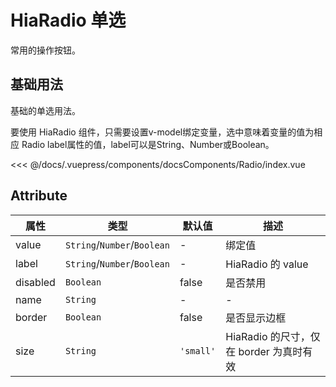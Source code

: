 # HiaRadio 单选

常用的操作按钮。

## 基础用法

基础的单选用法。

<CodeFormat>
  <docsComponents-Radio-index slot="source"></docsComponents-Radio-index>

要使用 HiaRadio 组件，只需要设置v-model绑定变量，选中意味着变量的值为相应 Radio label属性的值，label可以是String、Number或Boolean。

<<< @/docs/.vuepress/components/docsComponents/Radio/index.vue
</CodeFormat>

## Attribute

| 属性      | 类型                          | 默认值      | 描述                      |
| --------- | ----------------------------- | ----------- | ------------------------- |
| value     | `String`/`Number`/`Boolean`   | -           | 绑定值                    |
| label     | `String`/`Number`/`Boolean`   | -           | HiaRadio 的 value         |
| disabled  | `Boolean`                     | false       | 是否禁用                  |
| name      | `String`                      | -           | -                         |
| border    | `Boolean`                     | false       | 是否显示边框              |
| size      | `String`                      | `'small'`   | HiaRadio 的尺寸，仅在 border 为真时有效 |